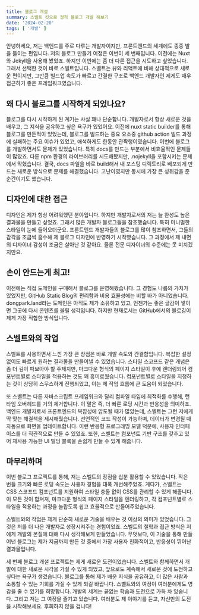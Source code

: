 ```yaml
---
title: 블로그 개설
summary: 스벨트 킷으로 정적 블로그 개발 해보기
date: '2024-02-20'
tags: [ '개발' ]
---
```



안녕하세요, 저는 백엔드를 주로 다루는 개발자이지만, 프론트엔드의 세계에도 종종 발을 들이는 편입니다. 저의 블로그 만들기 여정은 이번이 세 번째입니다. 이전에는 Nuxt와 Jekyll을 사용해 봤었죠. 하지만
이번에는 좀 더 다른 접근을 시도하고 싶었습니다. 그래서 선택한 것이 바로 스벨트입니다. 스벨트는 뷰와 리액트에 비해 상대적으로 새로운 편이지만, 그만큼 빌드업 속도가 빠르고 간결한 구조로 백엔드 개발자인 제게도
매우 접근하기 좋은 프레임워크였습니다.

## 왜 다시 블로그를 시작하게 되었나요?

블로그를 다시 시작하게 된 계기는 사실 꽤나 단순합니다. 개발자로서 항상 새로운 것을 배우고, 그 지식을 공유하고 싶은 욕구가 있었어요. 이전에 nuxt static builder를 통해 블로그를 만든적이 있었는데,
블로그를 빌드하는 중요 요소중 github action 빌드 과정에 실패하는 주요 이슈가 있었고, 애석하게도 한동안 관짝행이였습니다. 이번에 블로그를 개발하면서도 문제가 있었습니다. 특히 docs를 만드는 부분에서
비효율적인 문제들이 많았죠. 다른 npm 환경의 라이브러리를 시도해봤지만, .nojekyll을 포함시키는 문제에서 막혔습니다. 결국, docs 파일을 바로 build해서 내 포스팅 디렉토리로 배포되게 만드는 새로운
방식으로 문제를 해결했습니다. 고난이였지만 동시에 가장 큰 성취감을 준 순간이기도 했습니다.

## 디자인에 대한 접근

디자인은 제가 항상 어려워했던 분야입니다. 하지만 개발자로서의 저는 늘 완성도 높은 결과물을 만들고 싶었죠. 그래서 많은 개발자 블로그들을 참조했습니다. 특히 미니멀한 스타일이 눈에 들어오더군요. 프론트엔드
개발자들의 블로그를 많이 참조하면서, 그들의 감각을 조금씩 흡수해 제 블로그 디자인에 반영하기 시작했습니다. 그 과정에서 제 내면의 디자이너 감성이 조금은 살아난 것 같아요. 물론 전문 디자이너의 수준에는 못
미치겠지만요.

## 손이 안드는게 최고!

이전에는 직접 도메인을 구매해서 블로그를 운영해봤습니다. 그 경험도 나름의 가치가 있었지만, GitHub Static Blog의 편리함과 비용 효율성에는 비할 바가 아니었습니다. dongpark.land라는 도메인은
아직도 제가 소유하고 있고, 언젠가는 좋은 글감이 쌓이면 그곳에 다시 콘텐츠를 올릴 생각입니다. 하지만 현재로서는 GitHub에서의 블로깅이 제게 가장 적합한 방식입니다.

## 스벨트와의 작업

스벨트를 사용하면서 느낀 가장 큰 장점은 바로 개발 속도와 간결함입니다. 복잡한 설정 없이도 빠르게 원하는 결과물을 만들어낼 수 있었습니다. 스타일 스코프드 같은 개념은 좀 더 깊이 파보아야 할 주제지만, 마크다운
형식의 페이지 스타일이 후에 렌더링되어 컴포넌트별로 스타일을 적용하는 것도 꽤 흥미로웠습니다. 컴포넌트별로 스타일을 지정하는 것이 상당히 스무스하게 진행되었고, 이는 제 작업 흐름에 큰 도움이 되었습니다.

또 스벨트는 다른 자바스크립트 프레임워크와 달리 컴파일 타임에 최적화를 수행해, 런타임 오버헤드를 거의 제거합니다. 이 말은 즉, 더 빠른 로딩 시간과 반응성을 의미하죠. 백엔드 개발자로서 프론트엔드의 복잡성에
압도될 때가 많았는데, 스벨트는 그런 저에게 딱 맞는 해결책을 제시해줬습니다. 선언적인 코드 작성이 가능하며, 데이터가 변경될 때 자동으로 화면을 업데이트합니다. 이런 반응형 프로그래밍 모델 덕분에, 사용자
인터페이스를 더 직관적으로 만들 수 있었죠. 또한, 스벨트는 컴포넌트 기반 구조를 갖추고 있어 재사용 가능한 UI 빌딩 블록을 손쉽게 만들 수 있게 해줍니다.

## 마무리하며

이번 블로그 프로젝트를 통해, 저는 스벨트의 장점을 십분 활용할 수 있었습니다. 작은 번들 크기와 빠른 로딩 속도는 사용자 경험을 대폭 개선해주었죠. 게다가, 스벨트는 CSS 스코프드 컴포넌트를 지원하여 스타일 충돌
없이 CSS를 관리할 수 있게 해줍니다. 이 모든 것이 합쳐져, 마크다운 형식의 페이지 스타일을 렌더링하고, 각 컴포넌트별로 스타일을 적용하는 과정을 놀랍도록 쉽고 효율적으로 만들어주었습니다.

스벨트와의 작업은 제게 단순히 새로운 기술을 배우는 것 이상의 의미가 있었습니다. 그것은 저를 더 나은 개발자로 성장시켜주는 경험이었죠. 스벨트의 철학과 접근 방식은 저에게 개발의 본질에 대해 다시 생각해보게
만들었습니다. 무엇보다, 이 기술을 통해 만들어낸 블로그는 제가 지금까지 만든 것 중에서 가장 사용자 친화적이고, 반응성이 뛰어난 결과물입니다.

세 번째 블로그 개설 프로젝트는 제게 새로운 도전이었습니다. 스벨트와 함께하면서 개발에 대한 새로운 시각을 가질 수 있게 되었고, 앞으로도 계속해서 새로운 것에 도전하고 싶다는 욕구가 생겼습니다. 블로그를 통해 제가
배운 지식을 공유하고, 더 많은 사람과 소통할 수 있는 기회를 가질 수 있게 되길 바랍니다. 스벨트와의 여정이 여러분에게도 영감을 줄 수 있기를 희망합니다. 개발의 세계는 끝없는 학습과 도전으로 가득 차 있습니다.
그리고 저는 그 여정을 즐기고 있습니다. 여러분도 제 이야기를 듣고, 자신만의 도전을 시작해보세요. 후회하지 않을 겁니다!

